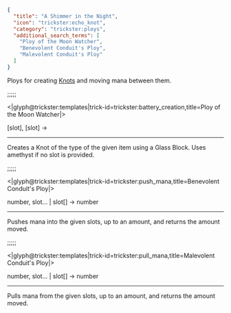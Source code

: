 ```json
{
  "title": "A Shimmer in the Night",
  "icon": "trickster:echo_knot",
  "category": "trickster:ploys",
  "additional_search_terms": [
    "Ploy of the Moon Watcher",
    "Benevolent Conduit's Ploy",
    "Malevolent Conduit's Ploy"
  ]
}
```

Ploys for creating [Knots](^trickster:items/knots) and moving mana between them.

;;;;;

<|glyph@trickster:templates|trick-id=trickster:battery_creation,title=Ploy of the Moon Watcher|>

[slot], [slot] ->

---

Creates a Knot of the type of the given item using a Glass Block. Uses amethyst if no slot is provided.

;;;;;

<|glyph@trickster:templates|trick-id=trickster:push_mana,title=Benevolent Conduit's Ploy|>

number, slot... | slot[] -> number

---

Pushes mana into the given slots, up to an amount, and returns the amount moved.

;;;;;

<|glyph@trickster:templates|trick-id=trickster:pull_mana,title=Malevolent Conduit's Ploy|>

number, slot... | slot[] -> number

---

Pulls mana from the given slots, up to an amount, and returns the amount moved.